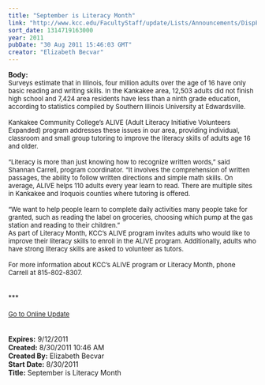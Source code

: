 ```yaml
---
title: "September is Literacy Month"
link: "http://www.kcc.edu/FacultyStaff/update/Lists/Announcements/DispForm.aspx?ID=421"
sort_date: 1314719163000
year: 2011
pubDate: "30 Aug 2011 15:46:03 GMT"
creator: "Elizabeth Becvar"
---
```


<div><b>Body:</b> <div class="ExternalClass120E26F7C0884E11BBB155B79EDBABA8">
<div><font size="2">Surveys estimate that in Illinois, four million adults over the age of 16 have only basic reading and writing skills. In the Kankakee area, 12,503 adults did not finish high school and 7,424 area residents have less than a ninth grade education, according to statistics compiled by Southern Illinois University at Edwardsville.</font></div><font size="2">
<div><br />Kankakee Community College’s ALIVE (Adult Literacy Initiative Volunteers Expanded) program addresses these issues in our area, providing individual, classroom and small group tutoring to improve the literacy skills of adults age 16 and older.</div>
<div> </div>
<div>“Literacy is more than just knowing how to recognize written words,” said Shannan Carrell, program coordinator. “It involves the comprehension of written passages, the ability to follow written directions and simple math skills. On average, ALIVE helps 110 adults every year learn to read. There are multiple sites in Kankakee and Iroquois counties where tutoring is offered.</div>
<div><br />“We want to help people learn to complete daily activities many people take for granted, such as reading the label on groceries, choosing which pump at the gas station and reading to their children.”<br />As part of Literacy Month, KCC’s ALIVE program invites adults who would like to improve their literacy skills to enroll in the ALIVE program. Additionally, adults who have strong literacy skills are asked to volunteer as tutors.</div>
<div><br />For more information about KCC’s ALIVE program or Literacy Month, phone Carrell at </font><span style="white-space:nowrap" class="baec5a81-e4d6-4674-97f3-e9220f0136c1"><font size="2">815-802-8307</font></span><font size="2">.</font></div>
<div><font size="2"></font> </div></div>
<div class="ExternalClass120E26F7C0884E11BBB155B79EDBABA8"><font size="2">
<div></font> </div></div>
<div>***</div>
<div> </div>
<div>
<div><font size="2"><a href="/FacultyStaff/update/Pages/dailyupdate.aspx">Go to Online Update</a></font></div>
<div><font size="2"></font> </div>
<div> </div></div></div>
<div><b>Expires:</b> 9/12/2011</div>
<div><b>Created:</b> 8/30/2011 10:46 AM</div>
<div><b>Created By:</b> Elizabeth Becvar</div>
<div><b>Start Date:</b> 8/30/2011</div>
<div><b>Title:</b> September is Literacy Month</div>
